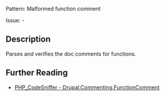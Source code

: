 Pattern: Malformed function comment

Issue: -

## Description

Parses and verifies the doc comments for functions.

## Further Reading

* [PHP_CodeSniffer - Drupal.Commenting.FunctionComment](https://git.drupalcode.org/project/coder/-/tree/8.3.x/coder_sniffer/Drupal/Sniffs/Commenting/FunctionCommentSniff.php)